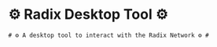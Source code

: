 # ⚙️ Radix Desktop Tool ⚙️

```shell
# ⚙️ A desktop tool to interact with the Radix Network ⚙️ #
```
